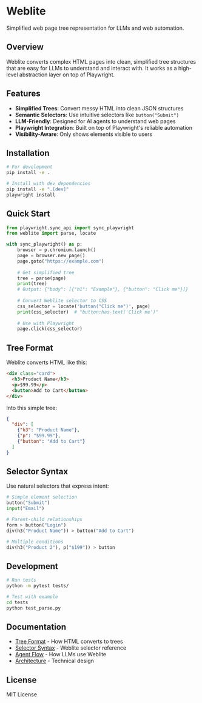 # Weblite

Simplified web page tree representation for LLMs and web automation.

## Overview

Weblite converts complex HTML pages into clean, simplified tree structures that are easy for LLMs to understand and interact with. It works as a high-level abstraction layer on top of Playwright.

## Features

- **Simplified Trees**: Convert messy HTML into clean JSON structures
- **Semantic Selectors**: Use intuitive selectors like `button("Submit")` 
- **LLM-Friendly**: Designed for AI agents to understand web pages
- **Playwright Integration**: Built on top of Playwright's reliable automation
- **Visibility-Aware**: Only shows elements visible to users

## Installation

```bash
# For development
pip install -e .

# Install with dev dependencies
pip install -e ".[dev]"
playwright install
```

## Quick Start

```python
from playwright.sync_api import sync_playwright
from weblite import parse, locate

with sync_playwright() as p:
    browser = p.chromium.launch()
    page = browser.new_page()
    page.goto("https://example.com")
    
    # Get simplified tree
    tree = parse(page)
    print(tree)
    # Output: {"body": [{"h1": "Example"}, {"button": "Click me"}]}
    
    # Convert Weblite selector to CSS
    css_selector = locate('button("Click me")', page)
    print(css_selector)  # "button:has-text('Click me')"
    
    # Use with Playwright
    page.click(css_selector)
```

## Tree Format

Weblite converts HTML like this:
```html
<div class="card">
  <h3>Product Name</h3>
  <p>$99.99</p>
  <button>Add to Cart</button>
</div>
```

Into this simple tree:
```json
{
  "div": [
    {"h3": "Product Name"},
    {"p": "$99.99"},
    {"button": "Add to Cart"}
  ]
}
```

## Selector Syntax

Use natural selectors that express intent:
```python
# Simple element selection
button("Submit")
input("Email")

# Parent-child relationships
form > button("Login")
div(h3("Product Name")) > button("Add to Cart")

# Multiple conditions
div(h3("Product 2"), p("$199")) > button
```

## Development

```bash
# Run tests
python -m pytest tests/

# Test with example
cd tests
python test_parse.py
```

## Documentation

- [Tree Format](docs/tree_format.md) - How HTML converts to trees
- [Selector Syntax](docs/selector.md) - Weblite selector reference  
- [Agent Flow](docs/agent.md) - How LLMs use Weblite
- [Architecture](docs/architecture.md) - Technical design

## License

MIT License